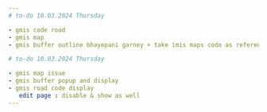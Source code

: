 ```yaml
---
# to-do 10.03.2024 Thursday

- gmis code road
- gmis map
- gmis buffer outline bhayepani garney + take imis maps code as reference :)

# to-do 10.03.2024 Thursday

- gmis map issue 
- gmis buffer popup and display
- gmis road code display 
   edit page : disable & show as well
---
```

